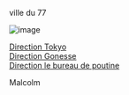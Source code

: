 ville du 77 

![image](https://user-images.githubusercontent.com/115066402/198040635-f9e55ba0-c8f2-4171-8a3e-44cb691b2fe8.png)


<a href="https://github.com/gavet92/LABY/blob/main/tokyo.md">Direction Tokyo</a><br>
<a href="https://github.com/gavet92/LABY/blob/main/Gonesse.md">Direction Gonesse</a><br>
<a href="https://github.com/gavet92/LABY/blob/main/GAME_OVER.md">Direction le bureau de poutine</a><br>



Malcolm
